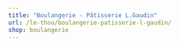 ```yaml
---
title: "Boulangerie - Pâtisserie L.Gaudin"
url: /le-thou/boulangerie-patisserie-l-gaudin/
shop: boulangerie
---
```

